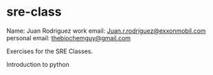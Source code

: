 # sre-class

Name: Juan Rodriguez
work email: Juan.r.rodriguez@exxonmobil.com
personal email: thebiochemguy@gmail.com

Exercises for the SRE Classes.

Introduction to python


